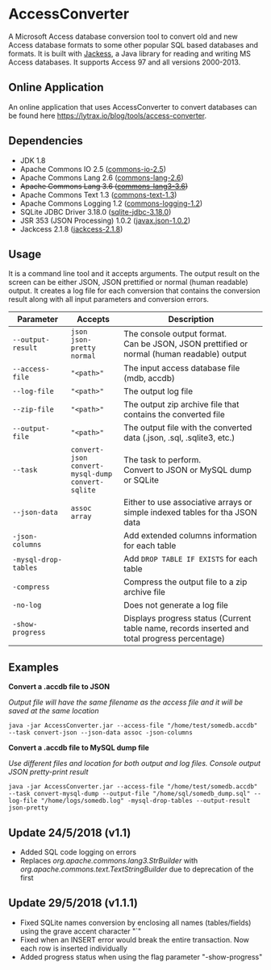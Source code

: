 # AccessConverter
A Microsoft Access database conversion tool to convert old and new Access database formats to some other popular SQL based databases and formats. It is built with [Jackess](http://jackcess.sourceforge.net/), a Java library for reading and writing MS Access databases. It supports Access 97 and all versions 2000-2013.

## Online Application
An online application that uses AccessConverter to convert databases can be found here https://lytrax.io/blog/tools/access-converter.

## Dependencies
- JDK 1.8
- Apache Commons IO 2.5 ([commons-io-2.5](http://commons.apache.org/proper/commons-io/download_io.cgi))
- Apache Commons Lang 2.6 ([commons-lang-2.6](https://commons.apache.org/proper/commons-lang/download_lang.cgi))
- ~~Apache Commons Lang 3.6 ([commons-lang3-3.6](https://commons.apache.org/proper/commons-lang/download_lang.cgi))~~
- Apache Commons Text 1.3 ([commons-text-1.3](https://commons.apache.org/proper/commons-text/download_text.cgi))
- Apache Commons Logging 1.2 ([commons-logging-1.2](http://commons.apache.org/proper/commons-logging/download_logging.cgi))
- SQLite JDBC Driver 3.18.0 ([sqlite-jdbc-3.18.0](https://github.com/xerial/sqlite-jdbc))
- JSR 353 (JSON Processing) 1.0.2 ([javax.json-1.0.2](https://docs.oracle.com/javaee/7/api/javax/json/package-summary.html))
- Jackcess 2.1.8 ([jackcess-2.1.8](http://jackcess.sourceforge.net/))

## Usage
It is a command line tool and it accepts arguments. The output result on the screen can be either JSON, JSON prettified or normal (human readable) output. It creates a log file for each conversion that contains the conversion result along with all input parameters and conversion errors.

| Parameter | Accepts      | Description |
| --- | ------------- | --- |
| `--output-result` | `json`<br>`json-pretty`<br>`normal` | The console output format.<br>Can be JSON, JSON prettified or normal (human readable) output |
| `--access-file` | `"<path>"` | The input access database file (mdb, accdb) |
| `--log-file` | `"<path>"` | The output log file |
| `--zip-file` | `"<path>"` | The output zip archive file that contains the converted file |
| `--output-file` | `"<path>"` | The output file with the converted data (.json, .sql, .sqlite3, etc.) |
| `--task` | `convert-json`<br>`convert-mysql-dump`<br>`convert-sqlite` | The task to perform.<br>Convert to JSON or MySQL dump or SQLite |
| `--json-data` | `assoc`<br>`array` | Either to use associative arrays or simple indexed tables for tha JSON data |
| `-json-columns` | | Add extended columns information for each table |
| `-mysql-drop-tables` | | Add `DROP TABLE IF EXISTS` for each table |
| `-compress` | | Compress the output file to a zip archive file |
| `-no-log` | | Does not generate a log file |
| `-show-progress` | | Displays progress status (Current table name, records inserted and total progress percentage) |


## Examples
**Convert a .accdb file to JSON**

*Output file will have the same filename as the access file and it will be saved at the same location*

    java -jar AccessConverter.jar --access-file "/home/test/somedb.accdb" --task convert-json --json-data assoc -json-columns

**Convert a .accdb file to MySQL dump file**

*Use different files and location for both output and log files. Console output JSON pretty-print result*

    java -jar AccessConverter.jar --access-file "/home/test/somedb.accdb" --task convert-mysql-dump --output-file "/home/sql/somedb_dump.sql" --log-file "/home/logs/somedb.log" -mysql-drop-tables --output-result json-pretty

## Update 24/5/2018 (v1.1)

- Added SQL code logging on errors
- Replaces *org.apache.commons.lang3.StrBuilder* with *org.apache.commons.text.TextStringBuilder* due to deprecation of the first

## Update 29/5/2018 (v1.1.1)

- Fixed SQLite names conversion by enclosing all names (tables/fields) using the grave accent character "`"
- Fixed when an INSERT error would break the entire transaction. Now each row is inserted individually
- Added progress status when using the flag parameter "-show-progress"
